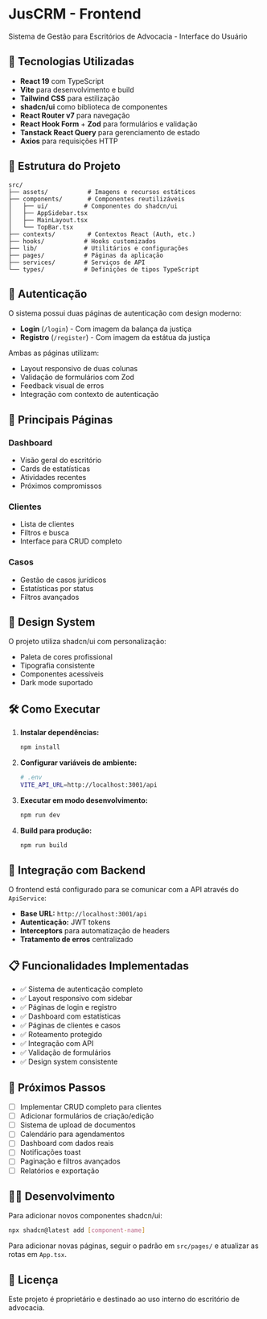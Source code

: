 # JusCRM - Frontend

Sistema de Gestão para Escritórios de Advocacia - Interface do Usuário

## 🚀 Tecnologias Utilizadas

- **React 19** com TypeScript
- **Vite** para desenvolvimento e build
- **Tailwind CSS** para estilização
- **shadcn/ui** como biblioteca de componentes
- **React Router v7** para navegação
- **React Hook Form** + **Zod** para formulários e validação
- **Tanstack React Query** para gerenciamento de estado
- **Axios** para requisições HTTP

## 📁 Estrutura do Projeto

```
src/
├── assets/           # Imagens e recursos estáticos
├── components/       # Componentes reutilizáveis
│   ├── ui/          # Componentes do shadcn/ui
│   ├── AppSidebar.tsx
│   ├── MainLayout.tsx
│   └── TopBar.tsx
├── contexts/         # Contextos React (Auth, etc.)
├── hooks/           # Hooks customizados
├── lib/             # Utilitários e configurações
├── pages/           # Páginas da aplicação
├── services/        # Serviços de API
└── types/           # Definições de tipos TypeScript
```

## 🔐 Autenticação

O sistema possui duas páginas de autenticação com design moderno:

- **Login** (`/login`) - Com imagem da balança da justiça
- **Registro** (`/register`) - Com imagem da estátua da justiça

Ambas as páginas utilizam:

- Layout responsivo de duas colunas
- Validação de formulários com Zod
- Feedback visual de erros
- Integração com contexto de autenticação

## 📱 Principais Páginas

### Dashboard

- Visão geral do escritório
- Cards de estatísticas
- Atividades recentes
- Próximos compromissos

### Clientes

- Lista de clientes
- Filtros e busca
- Interface para CRUD completo

### Casos

- Gestão de casos jurídicos
- Estatísticas por status
- Filtros avançados

## 🎨 Design System

O projeto utiliza shadcn/ui com personalização:

- Paleta de cores profissional
- Tipografia consistente
- Componentes acessíveis
- Dark mode suportado

## 🛠 Como Executar

1. **Instalar dependências:**

   ```bash
   npm install
   ```

2. **Configurar variáveis de ambiente:**

   ```bash
   # .env
   VITE_API_URL=http://localhost:3001/api
   ```

3. **Executar em modo desenvolvimento:**

   ```bash
   npm run dev
   ```

4. **Build para produção:**
   ```bash
   npm run build
   ```

## 🔗 Integração com Backend

O frontend está configurado para se comunicar com a API através do `ApiService`:

- **Base URL:** `http://localhost:3001/api`
- **Autenticação:** JWT tokens
- **Interceptors** para automatização de headers
- **Tratamento de erros** centralizado

## 📋 Funcionalidades Implementadas

- ✅ Sistema de autenticação completo
- ✅ Layout responsivo com sidebar
- ✅ Páginas de login e registro
- ✅ Dashboard com estatísticas
- ✅ Páginas de clientes e casos
- ✅ Roteamento protegido
- ✅ Integração com API
- ✅ Validação de formulários
- ✅ Design system consistente

## 🚧 Próximos Passos

- [ ] Implementar CRUD completo para clientes
- [ ] Adicionar formulários de criação/edição
- [ ] Sistema de upload de documentos
- [ ] Calendário para agendamentos
- [ ] Dashboard com dados reais
- [ ] Notificações toast
- [ ] Paginação e filtros avançados
- [ ] Relatórios e exportação

## 🧑‍💻 Desenvolvimento

Para adicionar novos componentes shadcn/ui:

```bash
npx shadcn@latest add [component-name]
```

Para adicionar novas páginas, seguir o padrão em `src/pages/` e atualizar as rotas em `App.tsx`.

## 📝 Licença

Este projeto é proprietário e destinado ao uso interno do escritório de advocacia.
